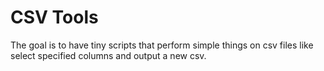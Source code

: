 # CSV Tools

The goal is to have tiny scripts that perform simple things on csv files like select specified columns and output a new csv.
